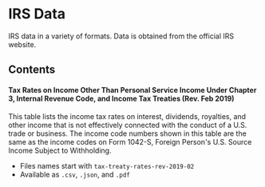 # IRS Data

IRS data in a variety of formats. Data is obtained from the official IRS website.

## Contents

#### Tax Rates on Income Other Than Personal Service Income Under Chapter 3, Internal Revenue Code, and Income Tax Treaties (Rev. Feb 2019)

This table lists the income tax rates on interest, dividends, royalties, and other income that is not effectively connected with the conduct of a U.S. trade or business. The income code numbers shown in this table are the same as the income codes on Form 1042-S, Foreign Person's U.S. Source Income Subject to Withholding.

- Files names start with `tax-treaty-rates-rev-2019-02`
- Available as `.csv`, `.json`, and `.pdf`

